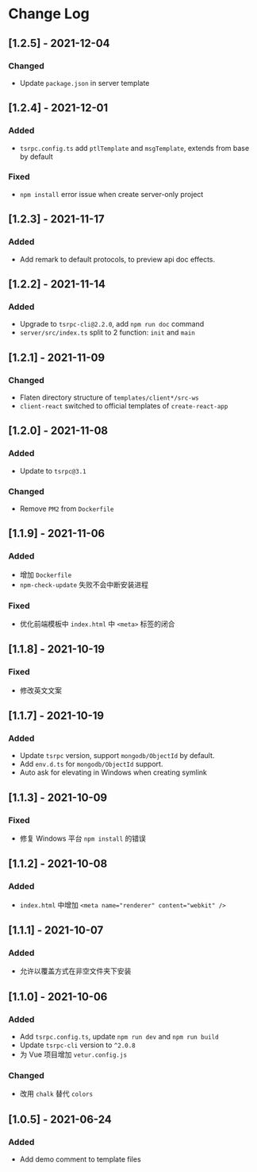 # Change Log

## [1.2.5] - 2021-12-04
### Changed
- Update `package.json` in server template

## [1.2.4] - 2021-12-01
### Added
- `tsrpc.config.ts` add `ptlTemplate` and `msgTemplate`, extends from base by default
### Fixed
- `npm install` error issue when create server-only project

## [1.2.3] - 2021-11-17
### Added
- Add remark to default protocols, to preview api doc effects.

## [1.2.2] - 2021-11-14
### Added
- Upgrade to `tsrpc-cli@2.2.0`, add `npm run doc` command
- `server/src/index.ts` split to 2 function: `init` and `main`

## [1.2.1] - 2021-11-09
### Changed
- Flaten directory structure of `templates/client*/src-ws`
- `client-react` switched to official templates of `create-react-app`

## [1.2.0] - 2021-11-08
### Added
- Update to `tsrpc@3.1`
### Changed
- Remove `PM2` from `Dockerfile`

## [1.1.9] - 2021-11-06
### Added
- 增加 `Dockerfile`
- `npm-check-update` 失败不会中断安装进程
### Fixed
- 优化前端模板中 `index.html` 中 `<meta>` 标签的闭合

## [1.1.8] - 2021-10-19
### Fixed
- 修改英文文案

## [1.1.7] - 2021-10-19
### Added
- Update `tsrpc` version, support `mongodb/ObjectId` by default.
- Add `env.d.ts` for `mongodb/ObjectId` support.
- Auto ask for elevating in Windows when creating symlink

## [1.1.3] - 2021-10-09
### Fixed
- 修复 Windows 平台 `npm install` 的错误
## [1.1.2] - 2021-10-08
### Added
- `index.html` 中增加 `<meta name="renderer" content="webkit" />`

## [1.1.1] - 2021-10-07
### Added
- 允许以覆盖方式在非空文件夹下安装

## [1.1.0] - 2021-10-06
### Added
- Add `tsrpc.config.ts`, update `npm run dev` and `npm run build`
- Update `tsrpc-cli` version to `^2.0.8`
- 为 Vue 项目增加 `vetur.config.js`
### Changed
- 改用 `chalk` 替代 `colors`

## [1.0.5] - 2021-06-24
### Added
- Add demo comment to template files